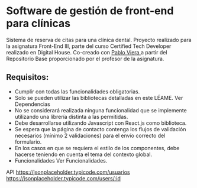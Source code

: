 # Software de gestión de front-end para clínicas
Sistema de reserva de citas para una clínica dental. Proyecto realizado para la asignatura Front-End III, parte del curso Certified Tech Developer realizado en Digital House. Co-creado con [Pablo Viera ](https://github.com/pablosergiovg) a partir del Repositorio Base proporcionado por el profesor de la asignatura.

## Requisitos:
* Cumplir con todas las funcionalidades obligatorias.
* Solo se pueden utilizar las bibliotecas detalladas en este LÉAME. Ver Dependencias
* No se considerará realizada ninguna funcionalidad que se implemente utilizando una librería distinta a las permitidas.
* Debe desarrollarse utilizando Javascript con React.js como biblioteca.
* Se espera que la página de contacto contenga los flujos de validación necesarios (mínimo 2 validaciones) para el envío correcto del formulario.
* En los casos en que se requiera el estilo de los componentes, debe hacerse teniendo en cuenta el tema del contexto global.
* Funcionalidades
Ver Funcionalidades.

API
https://jsonplaceholder.typicode.com/usuarios https://jsonplaceholder.typicode.com/users/:id
